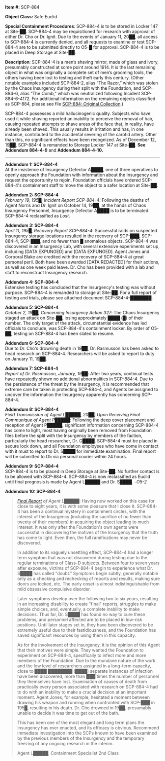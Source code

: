 **Item #:** SCP-884

**Object Class:** Safe Euclid

**Special Containment Procedures**: SCP-884-4 is to be stored in Locker 147 at Site-██. SCP-884-4 may be requisitioned for research with approval of either Dr. Cho or Dr. Ignit. Due to the events of January 11, 20██, all access to SCP-884-4 is currently denied, and all requests to examine or test SCP-884-4 are to be submitted directly to O5-█ for approval. SCP-884-4 is to be placed in Deep Storage at Site-██.

**Description**: SCP-884-4 is a men’s shaving mirror, made of glass and ivory, presumably constructed at some point around 1914. It is the last remaining object in what was originally a complete set of men’s grooming tools, the others having been lost to testing and theft early this century. (Other notable examples included SCP-884-2, alias “The Razor,” which was stolen by the Chaos Insurgency during their split with the Foundation, and SCP-884-6, alias “The Comb,” which was neutralized following Incident SCP-884-6-4172. For additional information on the remaining objects classified as SCP-884, please see file [SCP-884: Original Collection](/scp-884-original-collection).)

SCP-884-4 possesses a mild hallucinogenic quality. Subjects who have used it while shaving reported an inability to perceive the removal of hair, causing repeated attempts to shave areas of the face that, in reality, have already been shaved. This usually results in irritation and has, in one instance, contributed to the accidental severing of the carotid artery. Other than this, no significant effects have been recognized. As of December 12, 19██, SCP-884-4 is remanded to Storage Locker 147 at Site-██. **See Addendum 884-4-9** and **Addendum 884-4-10.**

* * *

**Addendum 1: SCP-884-4**  
At the insistence of Insurgency Defector A████, one of three operatives to openly approach the Foundation with information about the Insurgency and request the opportunity to rejoin, Foundation officials have ordered SCP-884-4's containment staff to move the object to a safer location at Site-██.

**Addendum 2: SCP-884-4**  
_February 19, 195█, Incident Report SCP-884-4_: Following the deaths of Agent Norris and Dr. Ignit on October 14, 19██, at the hands of Chaos Insurgency Personnel, Insurgency Defector A████ is to be terminated. SCP-884-4 reclassified as _Lost_.

**Addendum 3: SCP-884-4**  
_April 11, 195█, Recovery Report SCP-884-4_: Successful raids on suspected Insurgency storage locations resulted in the recovery of SCP-███, SCP-884-4, SCP-███, and no fewer than █ anomalous objects. SCP-884-4 was discovered in an Insurgency Lab, with several extensive experiments set up, including \[DATA EXPUNGED\] and \[DATA EXPUNGED\]. Agent Jones and Corporal Blake are credited with the recovery of SCP-884-4 at great personal peril. Both have been awarded \[DATA REDACTED\] for their actions, as well as one week paid leave. Dr. Cho has been provided with a lab and staff to reconstruct Insurgency research.

**Addendum 4: SCP-884-4**  
Extensive testing has concluded that the Insurgency's testing was without purpose. SCP-884-4 is remanded to storage at Site-██. For a full report of testing and trials, please see attached document SCP-884-4-███████.

**Addendum 5: SCP-884-4**  
_October 2, 19██, Concerning Insurgency Action 327_: The Chaos Insurgency staged an attack on Site-██, losing approximately ████ (█) of their number. The only target of the attack, circumstantial evidence has led officials to conclude, was SCP-884-4's containment locker. By order of O5-██, testing on SCP-884-4 has been slated to resume.

**Addendum 6: SCP-884-4**  
Due to Dr. Cho's drowning death in 19██, Dr. Rasmusson has been asked to head research on SCP-884-4. Researchers will be asked to report to duty on January 11, 19██.

**Addendum 7: SCP-884-4**  
_Report of Dr. Rasmusson, January, 19██_: After two years, continual tests have repeatedly shown no additional abnormalities in SCP-884-4. Due to the persistence of the threat by the Insurgency, it is recommended that extreme care be taken in protecting SCP-884-4, and Agents be assigned to uncover the information the Insurgency apparently has concerning SCP-884-4.  
  
**Addendum 8: SCP-884-4**  
_Field Transmission of Agent L█████, 20██, Upon Receiving Final Communique of Agent P█████_: Following the deep cover placement and reception of Agent P█████, significant information concerning SCP-884-4 has come to light, most having originally been removed from Foundation files before the split with the Insurgency by members of the faction, particularly the head researcher, Dr. G████. SCP-884-4 must be placed in secure lock down, and all Foundation employees who have come in contact with it must to report to Dr. S████ for immediate examination. Final report will be submitted to O5 via personal courier within 24 hours.

**Addendum 9: SCP-884-4**  
SCP-884-4 is to be placed in Deep Storage at Site-██. No further contact is to be allowed with SCP-884-4. SCP-884-4 is now reclassified as Euclid until final prognosis is made by Agent L█████ and Dr. S████. -_O5-2_

**Addendum 10: SCP-884-4**

> _[Final Report](http://scp-wiki.wdfiles.com/local--files/scp-884/Vocaroo_vW73F0wqeJjtRId1N.mp3) of Agent L█████_: Having now worked on this case for close to eight years, it is with some pleasure that I close it. SCP-884-4 has been a continual mystery in containment circles, with the interest of the Insurgency (including the sacrifice of no fewer than twenty of their members) in acquiring the object leading to much interest. It was only after the Foundation's own agents were successful in discovering the motives of the Insurgency that the truth has come to light. Even then, the full ramifications may never be discovered.
> 
> In addition to its vaguely unsettling effect, SCP-884-4 had a longer term symptom that was not discovered during testing due to the regular terminations of Class-D subjects. Between four to seven years after exposure, victims of SCP-884-4 begin to experience what Dr. S████ has called "doubt." Symptoms begin subtly, generally notable only as a checking and rechecking of reports and results, making sure doors are locked, etc. The early onset is almost indistinguishable from mild obsessive compulsive disorder.
> 
> Later symptoms develop over the following two to six years, resulting in an increasing disability to create "final" reports, struggles to make simple choices, and, eventually, a complete inability to make decisions. Thus far, Dr. S████ has found no way to cure these problems, and personnel affected are to be placed in low-risk positions. Until later stages set in, they have been discovered to be extremely useful due to their fastidiousness, and the Foundation has saved significant resources by using them in this capacity.
> 
> As for the involvement of the Insurgency, it is the opinion of this Agent that their motives were simple. They wanted the Foundation to experiment on SCP-884-4, specifically to infect more and more members of the Foundation. Due to the mundane nature of the work and the low level of researchers assigned in a long-term capacity, close to ████ ████████ (████) separate instances of infection have been discovered, more than ███ times the number of personnel they themselves have lost. Examination of causes of death from practically every person associated with research on SCP-884-4 had to do with an inability to make a crucial decision at an important moment. Agent Jones, for example, hesitated a moment between drawing his weapon and running when confronted with SCP-███ in 195█, resulting in his death. Dr. Cho drowned in 19██, presumably unable to decide it was time to get out of the bath.
> 
> This has been one of the most elegant and long term plans the Insurgency has ever enacted, and its efficacy is obvious. Recommend immediate investigation into the SCPs known to have been examined by the previous members of the Insurgency and the temporary freezing of any ongoing research in the interim.
> 
> Agent L█████, Containment Specialist 2nd Class